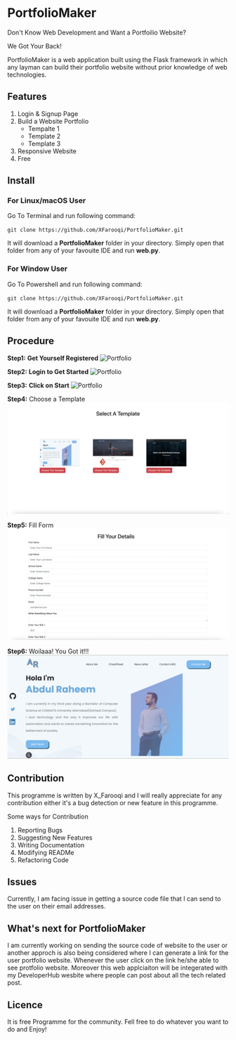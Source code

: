 # PortfolioMaker

Don't Know Web Development and Want a Portfoilio Website?

We Got Your Back!

PortfolioMaker is a web application built using the Flask framework in which any layman can build their portfolio website without prior knowledge of web technologies.

## Features

1. Login & Signup Page
2. Build a Website Portfolio
    - Tempalte 1
    - Template 2
    - Template 3
2. Responsive Website
3. Free


## Install

### For Linux/macOS User

Go To Terminal and run following command:

`git clone https://github.com/XFarooqi/PortfolioMaker.git`

It will download a **PortfolioMaker** folder in your directory. Simply open that folder from any of your favouite IDE and run **web.py**.

### For Window User

Go To Powershell and run following command:

`git clone https://github.com/XFarooqi/PortfolioMaker.git`

It will download a **PortfolioMaker** folder in your directory. Simply open that folder from any of your favouite IDE and run **web.py**.

## Procedure


**Step1:** **Get Yourself Registered**
![Portfolio](https://github.com/XFarooqi/PortfolioMaker/blob/main/website/static/DocImages/signup.png?raw=true)

**Step2:** **Login to Get Started**
![Portfolio](https://github.com/XFarooqi/PortfolioMaker/blob/main/website/static/DocImages/signin.png?raw=true)

**Step3:** **Click on Start**
![Portfolio](https://github.com/XFarooqi/PortfolioMaker/blob/main/website/static/DocImages/main.png?raw=true)

**Step4:** Choose a Template
![Portfolio](https://raw.githubusercontent.com/XFarooqi/NoCodePortfolio/main/static/DocImages/2.png)

**Step5:** Fill Form
![Portfolio](https://raw.githubusercontent.com/XFarooqi/NoCodePortfolio/main/static/DocImages/3.png)

**Step6:** Woilaaa! You Got it!!!
![Portfolio](https://raw.githubusercontent.com/XFarooqi/NoCodePortfolio/main/static/Template1.png)


## Contribution
This programme is written by X_Farooqi and I will really appreciate for any contribution either it's a bug detection or new feature in this programme.

 Some ways for Contribution

1. Reporting Bugs
2. Suggesting New Features
3. Writing Documentation
4. Modifying READMe
5. Refactoring Code

## Issues


Currently, I am facing issue in getting a source code file that I can send to the user on their email addresses.

## What's next for PortfolioMaker

I am currently working on sending the source code of website to the user or another approch is also being considered where I can generate a link for the user portfolio website. Whenever the user click on the link he/she able to see protfolio website.
Moreover this web applciaiton will be integerated with my DeveloperHub wesbite where people can post about all the tech related post.
## Licence

It is free Programme for the community. Fell free to do whatever you want to do and Enjoy!


